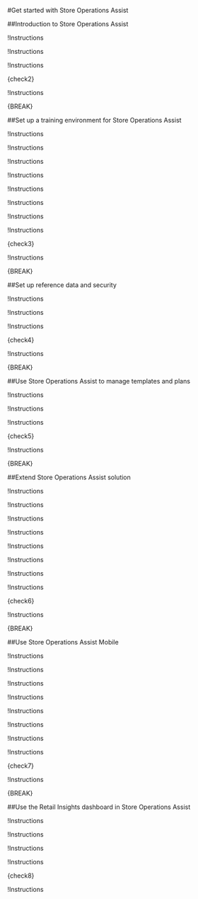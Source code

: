 
#Get started with Store Operations Assist

##Introduction to Store Operations Assist

!Instructions[](learn-bizapps-pr/industry-solutions/retail-introduction-store-operations-assist/includes/introduction.md)

!Instructions[](learn-bizapps-pr/industry-solutions/retail-introduction-store-operations-assist/includes/architecture.md)

!Instructions[](learn-bizapps-pr/industry-solutions/retail-introduction-store-operations-assist/includes/retail-story.md)

{check2}

!Instructions[](learn-bizapps-pr/industry-solutions/retail-introduction-store-operations-assist/includes/summary.md)


{BREAK}

##Set up a training environment for Store Operations Assist

!Instructions[](learn-bizapps-pr/industry-solutions/retail-setup-training-environment/includes/introduction.md)

!Instructions[](learn-bizapps-pr/industry-solutions/retail-setup-training-environment/includes/create-users.md)

!Instructions[](learn-bizapps-pr/industry-solutions/retail-setup-training-environment/includes/create-power-environment.md)

!Instructions[](learn-bizapps-pr/industry-solutions/retail-setup-training-environment/includes/deploy-store-operations.md)

!Instructions[](learn-bizapps-pr/industry-solutions/retail-setup-training-environment/includes/assign-role.md)

!Instructions[](learn-bizapps-pr/industry-solutions/retail-setup-training-environment/includes/import-sample-data.md)

!Instructions[](learn-bizapps-pr/industry-solutions/retail-setup-training-environment/includes/update-loyalty-account.md)

!Instructions[](learn-bizapps-pr/industry-solutions/retail-setup-training-environment/includes/upload-product-images.md)

{check3}

!Instructions[](learn-bizapps-pr/industry-solutions/retail-setup-training-environment/includes/summary.md)


{BREAK}

##Set up reference data and security

!Instructions[](learn-bizapps-pr/industry-solutions/retail-setup-master-data/includes/introduction.md)

!Instructions[](learn-bizapps-pr/industry-solutions/retail-setup-master-data/includes/microsoft-teams-dataverse.md)

!Instructions[](learn-bizapps-pr/industry-solutions/retail-setup-master-data/includes/set-up-organizational-data.md)

{check4}

!Instructions[](learn-bizapps-pr/industry-solutions/retail-setup-master-data/includes/summary.md)


{BREAK}

##Use Store Operations Assist to manage templates and plans

!Instructions[](learn-bizapps-pr/industry-solutions/retail-use-store-operations-assist/includes/introduction.md)

!Instructions[](learn-bizapps-pr/industry-solutions/retail-use-store-operations-assist/includes/create-templates.md)

!Instructions[](learn-bizapps-pr/industry-solutions/retail-use-store-operations-assist/includes/create-plan.md)

{check5}

!Instructions[](learn-bizapps-pr/industry-solutions/retail-use-store-operations-assist/includes/summary.md)



{BREAK}

##Extend Store Operations Assist solution

!Instructions[](learn-bizapps-pr/industry-solutions/retail-extend-store-operations-assist/includes/introduction.md)

!Instructions[](learn-bizapps-pr/industry-solutions/retail-extend-store-operations-assist/includes/complete-prerequisites.md)

!Instructions[](learn-bizapps-pr/industry-solutions/retail-extend-store-operations-assist/includes/customize-integrate-fetch-prices-stock-count.md)

!Instructions[](learn-bizapps-pr/industry-solutions/retail-extend-store-operations-assist/includes/extract-survey-response.md)

!Instructions[](learn-bizapps-pr/industry-solutions/retail-extend-store-operations-assist/includes/extract-price-update.md)

!Instructions[](learn-bizapps-pr/industry-solutions/retail-extend-store-operations-assist/includes/customize-integrate-fetch-prices-stock-count.md)

!Instructions[](learn-bizapps-pr/industry-solutions/retail-extend-store-operations-assist/includes/customize-forms.md)

!Instructions[](learn-bizapps-pr/industry-solutions/retail-extend-store-operations-assist/includes/publish-template-plans.md)

{check6}

!Instructions[](learn-bizapps-pr/industry-solutions/retail-extend-store-operations-assist/includes/summary.md)


{BREAK}

##Use Store Operations Assist Mobile

!Instructions[](learn-bizapps-pr/industry-solutions/retail-use-store-operations-assist-mobile/includes/introduction.md)

!Instructions[](learn-bizapps-pr/industry-solutions/retail-use-store-operations-assist-mobile/includes/set-up-mobile-app.md)

!Instructions[](learn-bizapps-pr/industry-solutions/retail-use-store-operations-assist-mobile/includes/set-up-mobile-emulator.md)

!Instructions[](learn-bizapps-pr/industry-solutions/retail-use-store-operations-assist-mobile/includes/view-list-complete-form.md)

!Instructions[](learn-bizapps-pr/industry-solutions/retail-use-store-operations-assist-mobile/includes/complete-inventory-stock.md)

!Instructions[](learn-bizapps-pr/industry-solutions/retail-use-store-operations-assist-mobile/includes/complete-product-price.md)

!Instructions[](learn-bizapps-pr/industry-solutions/retail-use-store-operations-assist-mobile/includes/view-customer-card.md)

!Instructions[](learn-bizapps-pr/industry-solutions/retail-use-store-operations-assist-mobile/includes/create-ad-hoc-task.md)

{check7}

!Instructions[](learn-bizapps-pr/industry-solutions/retail-use-store-operations-assist-mobile/includes/summary.md)


{BREAK}

##Use the Retail Insights dashboard in Store Operations Assist

!Instructions[](learn-bizapps-pr/industry-solutions/retail-use-retail-insights-dashboard/includes/introduction.md)

!Instructions[](learn-bizapps-pr/industry-solutions/retail-use-retail-insights-dashboard/includes/deploy-dashboard.md)

!Instructions[](learn-bizapps-pr/industry-solutions/retail-use-retail-insights-dashboard/includes/set-up-dashboard.md)

!Instructions[](learn-bizapps-pr/industry-solutions/retail-use-retail-insights-dashboard/includes/view-retail-insights.md)

{check8}

!Instructions[](learn-bizapps-pr/industry-solutions/retail-use-retail-insights-dashboard/includes/summary.md)



